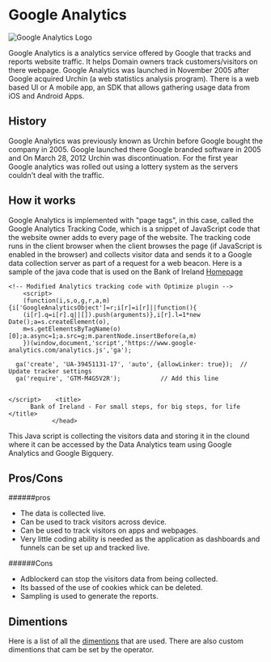 # Google Analytics

![Google Analytics Logo](https://cdn.techadvisor.co.uk/cmsdata/features/3666560/is-google-analytics-down-main_thumb800.jpg)
 
Google Analytics is a analytics service offered by Google that tracks and reports website traffic. It helps Domain owners track customers/visitors on there webpage. Google Analytics was launched in November 2005 after Google acquired Urchin (a web statistics analysis program). There is a web based UI or A mobile app, an SDK that allows gathering usage data from iOS and Android Apps. 
 
 ## History
Google Analytics was previously known as Urchin before Google bought the company in 2005. Google launched there Google branded software in 2005 and On March 28, 2012 Urchin was discontinuation. For the first year Google analytics was rolled out using a lottery system as the servers couldn't deal with the traffic. 

## How it works
Google Analytics is implemented with "page tags", in this case, called the Google Analytics Tracking Code, which is a snippet of JavaScript code that the website owner adds to every page of the website. The tracking code runs in the client browser when the client browses the page (if JavaScript is enabled in the browser) and collects visitor data and sends it to a Google data collection server as part of a request for a web beacon. Here is a sample of the java code that is used on the Bank of Ireland [Homepage](https://www.bankofireland.com/)
```
<!-- Modified Analytics tracking code with Optimize plugin -->
    <script>
    (function(i,s,o,g,r,a,m){i['GoogleAnalyticsObject']=r;i[r]=i[r]||function(){
    (i[r].q=i[r].q||[]).push(arguments)},i[r].l=1*new Date();a=s.createElement(o),
    m=s.getElementsByTagName(o)[0];a.async=1;a.src=g;m.parentNode.insertBefore(a,m)
    })(window,document,'script','https://www.google-analytics.com/analytics.js','ga');

  ga('create', 'UA-39451131-17', 'auto', {allowLinker: true});  // Update tracker settings 
  ga('require', 'GTM-M4G5V2R');           // Add this line
                                        
  
</script>    <title>
      Bank of Ireland - For small steps, for big steps, for life    </title>
    		</head>
```
This Java script is collecting the visitors data and storing it in the clound where it can be accessed by the Data Analytics team using Google Analytics and Google Bigquery. 

## Pros/Cons
######pros
* The data is collected live. 
* Can be used to track visitors across device. 
* Can be used to track visitors on apps and webpages. 
* Very little coding ability is needed as the application as dashboards and funnels can be set up and tracked live. 

######Cons
* Adblockerd can stop the visitors data from being collected. 
* Its bassed of the use of cookies whick can be deleted.
* Sampling is used to generate the reports. 

## Dimentions  
Here is a list of all the [dimentions](https://developers.google.com/analytics/devguides/reporting/core/dimsmets) that are used. There are also custom dimentions that cam be set by the operator. 
